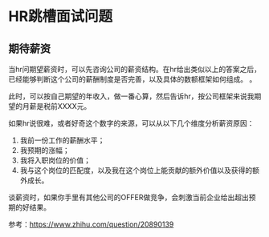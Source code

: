 # HR跳槽面试问题
## 期待薪资
当hr问期望薪资时，可以先咨询公司的薪资结构。在hr给出类似以上的答案之后，已经能够判断这个公司的薪酬制度是否完善，以及具体的数额框架如何组成。
。

此时，可以按自己期望的年收入，做一番心算，然后告诉hr，按公司框架来说我期望的月薪是税前XXXX元。

如果hr说很难，或者好奇这个数字的来源，可以从以下几个维度分析薪资原因：

1. 我前一份工作的薪酬水平；
2. 我预期的涨幅；
3. 我将入职岗位的价值；
4. 我与这个岗位的匹配度，以及我在这个岗位上能贡献的额外价值以及获得的额外成长。

谈薪资时，如果你手里有其他公司的OFFER做竞争，会刺激当前企业给出超出预期的好结果。


参考：https://www.zhihu.com/question/20890139








